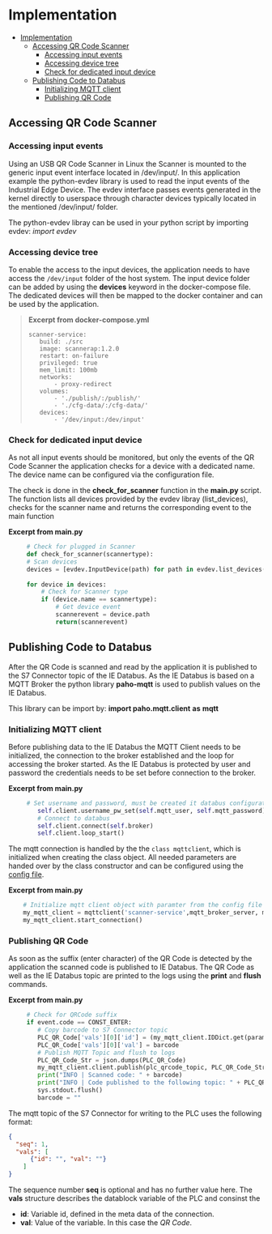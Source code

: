 # Implementation

- [Implementation](#implementation)
  - [Accessing QR Code Scanner](#accessing-qr-code-scanner)
    - [Accessing input events](#accessing-input-events)
    - [Accessing device tree](#accessing-device-tree)
    - [Check for dedicated input device](#check-for-dedicated-input-device)
  - [Publishing Code to Databus](#publishing-code-to-databus)
    - [Initializing MQTT client](#initializing-mqtt-client)
    - [Publishing QR Code](#publishing-qr-code)

## Accessing QR Code Scanner

### Accessing input events

Using an USB QR Code Scanner in Linux the Scanner is mounted to the generic input event interface located in /dev/input/. In this application example the python-evdev library is used to read the input events of the Industrial Edge Device. The evdev interface passes events generated in the kernel directly to userspace through character devices typically located in the mentioned /dev/input/ folder.

The python-evdev libray can be used in your python script by importing evdev: *import evdev*

### Accessing device tree

To enable the access to the input devices, the application needs to have access the `/dev/input` folder of the host system. The input device folder can be added by using the **devices** keyword in the docker-compose file. The dedicated devices will then be mapped to the docker container and can be used by the application.

>**Excerpt from docker-compose.yml**
>
>     scanner-service:
>        build: ./src
>        image: scannerap:1.2.0
>        restart: on-failure
>        privileged: true
>        mem_limit: 100mb
>        networks:
>            - proxy-redirect
>        volumes:
>            - './publish/:/publish/'
>            - './cfg-data/:/cfg-data/'
>        devices:
>            - '/dev/input:/dev/input'

### Check for dedicated input device

As not all input events should be monitored, but only the events of the QR Code Scanner the application checks for a device with a dedicated name. The device name can be configured via the configuration file.

The check is done in the **check_for_scanner** function in the **main.py** script. The function lists all devices provided by the evdev libray (list_devices), checks for the scanner name and returns the corresponding event to the main function

**Excerpt from main.py**

```python
     # Check for plugged in Scanner
     def check_for_scanner(scannertype):
     # Scan devices
     devices = [evdev.InputDevice(path) for path in evdev.list_devices()]
    
     for device in devices:
         # Check for Scanner type 
         if (device.name == scannertype):
             # Get device event
             scannerevent = device.path
             return(scannerevent)
```

## Publishing Code to Databus

After the QR Code is scanned and read by the application it is published to the S7 Connector topic of the IE Databus. As the IE Databus is based on a MQTT Broker the python library **paho-mqtt** is used to publish values on the IE Databus.

This library can be import by: **import paho.mqtt.client** **as** **mqtt**

### Initializing MQTT client

Before publishing data to the IE Databus the MQTT Client needs to be initialized, the connection to the broker established and the loop for accessing the broker started. As the IE Databus is protected by user and password the credentials needs to be set before connection to the broker.

**Excerpt from main.py**

```python
     # Set username and password, must be created it databus configurator
        self.client.username_pw_set(self.mqtt_user, self.mqtt_password)
        # Connect to databus
        self.client.connect(self.broker)
        self.client.loop_start()
```

The mqtt connection is handled by the  the `class mqttclient`, which is initialized when creating the class object. All needed parameters are handed over by the class constructor and can be configured using the [config file](../cfg-data/param.json).

**Excerpt from main.py**

```python
    # Initialize mqtt client object with paramter from the config file and starts the connection to the broker 
    my_mqtt_client = mqttclient('scanner-service',mqtt_broker_server, mqtt_user, mqtt_password, meta_data_topic, connection_name)
    my_mqtt_client.start_connection()
```

### Publishing QR Code

As soon as the suffix (enter character) of the QR Code is detected by the application the scanned code is published to IE Databus. The QR Code as well as the IE Databus topic are printed to the logs using the **print** and **flush** commands.

**Excerpt from main.py**

```python
     # Check for QRCode suffix
     if event.code == CONST_ENTER:
        # Copy barcode to S7 Connector topic
        PLC_QR_Code['vals'][0]['id'] = (my_mqtt_client.IDDict.get(params['Variable']))
        PLC_QR_Code['vals'][0]['val'] = barcode
        # Publish MQTT Topic and flush to logs
        PLC_QR_Code_Str = json.dumps(PLC_QR_Code)
        my_mqtt_client.client.publish(plc_qrcode_topic, PLC_QR_Code_Str)
        print("INFO | Scanned code: " + barcode)
        print("INFO | Code published to the following topic: " + PLC_QR_Code_Str)
        sys.stdout.flush()
        barcode = ""
```

The mqtt topic of the S7 Connector for writing to the PLC uses the following format:

```json 
{
  "seq": 1, 
  "vals": [
      {"id": "", "val": ""}
    ]
} 
```

The sequence number **seq** is optional and has no further value here.
The **vals** structure describes the datablock variable of the PLC and consinst the

- **id**: Variable id, defined in the meta data of the connection.
- **val**: Value of the variable. In this case the *QR Code*.
